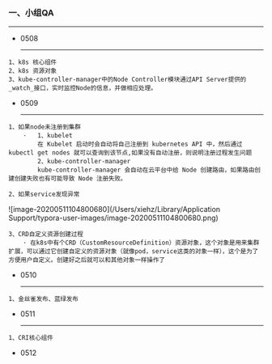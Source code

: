 ### 一、小组QA

***

* 0508

  ***

```
1、k8s 核心组件
2、k8s 资源对象
3、kube-controller-manager中的Node Controller模块通过API Server提供的_watch_接口，实时监控Node的信息，并做相应处理。
```

* 0509

  ***

```
1、如果node未注册到集群
	·	1、kubelet
		在 Kubelet 启动时会自动将自己注册到 kubernetes API 中，然后通过 kubectl get nodes 就可以查询到该节点,如果没有自动注册，则说明注册过程发生问题
		2、kube-controller-manager 
		kube-controller-manager 会自动在云平台中给 Node 创建路由，如果路由创建创建失败也有可能导致 Node 注册失败。
```

```
2、如果service发现异常
```

![image-20200511104800680](/Users/xiehz/Library/Application Support/typora-user-images/image-20200511104800680.png)

```
3、CRD自定义资源创建过程
	· 在k8s中有个CRD（CustomResourceDefinition）资源对象，这个对象是用来集群扩展，可以通过它创建自定义的资源对象（就像pod，service这类的对象一样），这个是为了方便用户自定义。创建好之后就可以和其他对象一样操作了
```

* 0510

  ***

```
1、金丝雀发布、蓝绿发布
```

* 0511

  ***

```
1、CRI核心组件
```

* 0512

```

```

